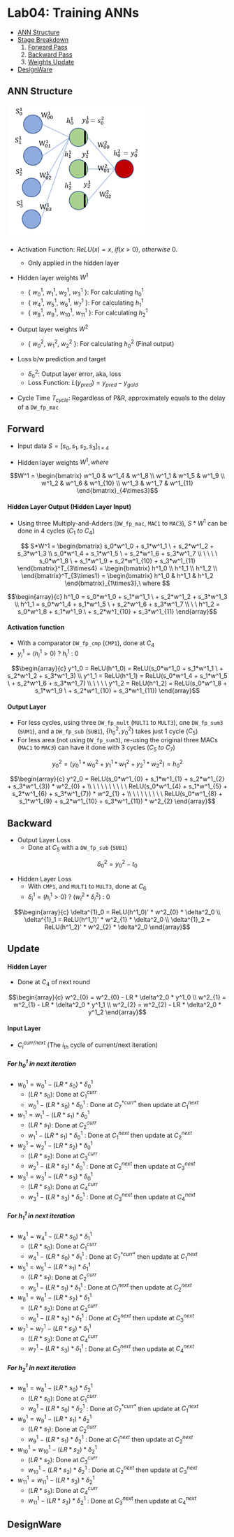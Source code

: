 # Lab04: Training ANNs

* [ANN Structure](#ann-structure)
* [Stage Breakdown](#forward)
   1. [Forward Pass](#forward)
   2. [Backward Pass](#backward)
   3. [Weights Update](#update)
 * [DesignWare](#designware)
      
## ANN Structure

![ANN Structure](ANN.png)

* Activation Function: $ReLU(x)=x,\ if (x>0),\ otherwise\ 0.$ 
  * Only applied in the hidden layer

* Hidden layer weights $W^1$
  * { $w^1_0$, $w^1_1$, $w^1_2$, $w^1_3$ }: For calculating $h^1_0$
  * { $w^1_4$, $w^1_5$, $w^1_6$, $w^1_7$ }: For calculating $h^1_1$
  * { $w^1_8$, $w^1_9$, $w^1_{10}$, $w^1_{11}$ }: For calculating $h^1_2$

* Output layer weights $W^2$
  * { $w^2_0$, $w^2_1$, $w^2_2$ }: For calculating $h^2_0$ (Final output)

* Loss b/w prediction and target
  * $\delta^2_0$: Output layer error, aka, loss
  * Loss Function: $L(y_{pred})=y_{pred}-y_{gold}$

* Cycle Time $T_{cycle}$: Regardless of P&R, approximately equals to the delay of a `DW_fp_mac`

## Forward

* Input data $S = [s_0,s_1,s_2,s_3]_{1\times4}$

* Hidden layer weights $W^1, where$

```math
W^1 = 
\begin{bmatrix}
w^1_0 & w^1_4 & w^1_8    \\
w^1_1 & w^1_5 & w^1_9    \\
w^1_2 & w^1_6 & w^1_{10} \\
w^1_3 & w^1_7 & w^1_{11}
\end{bmatrix}_{4\times3}
```

#### Hidden Layer Output (Hidden Layer Input)

* Using three Multiply-and-Adders (`DW_fp_mac`, `MAC1` to `MAC3`), $S*W^1$ can be done in 4 cycles ($C_1\ to\ C_4$)

```math
 S*W^1 = 
\begin{bmatrix}
        s_0*w^1_0 + s_1*w^1_1 \ + s_2*w^1_2 + s_3*w^1_3   \\  
        s_0*w^1_4 + s_1*w^1_5 \ + s_2*w^1_6 + s_3*w^1_7   \\
\ \ \ \ s_0*w^1_8   \ + s_1*w^1_9 + s_2*w^1_{10} + s_3*w^1_{11}  \end{bmatrix}^T_{3\times4} = 
    \begin{bmatrix} 
    h^1_0 \\
    h^1_1 \\ 
    h^1_2 \\
    \end{bmatrix}^T_{3\times1} = 
        \begin{bmatrix} 
        h^1_0 & h^1_1 & h^1_2
        \end{bmatrix}_{1\times3},\ where 
```

```math
\begin{array}{c}
h^1_0 = s_0*w^1_0 + s_1*w^1_1 \ + s_2*w^1_2 + s_3*w^1_3 \\
    h^1_1 = s_0*w^1_4 + s_1*w^1_5 \ + s_2*w^1_6 + s_3*w^1_7 \\
\ \ h^1_2 = s_0*w^1_8 + s_1*w^1_9 \ + s_2*w^1_{10} + s_3*w^1_{11} 
\end{array}
```

#### Activation function

* With a comparator `DW_fp_cmp` (`CMP1`), done at $C_4$
* $y^1_i=(h^1_i>0)\ ?\ h^1_i\ :\ 0$

```math
\begin{array}{c}
        y^1_0 = ReLU(h^1_0) = ReLU(s_0*w^1_0 + s_1*w^1_1 \ + s_2*w^1_2 + s_3*w^1_3) \\
        y^1_1 = ReLU(h^1_1) = ReLU(s_0*w^1_4 + s_1*w^1_5 \ + s_2*w^1_6 + s_3*w^1_7)  \\
\ \ \ \ y^1_2 = ReLU(h^1_2) = ReLU(s_0*w^1_8 + s_1*w^1_9 \ + s_2*w^1_{10} + s_3*w^1_{11})
\end{array}
```

#### Output Layer

* For less cycles, using three `DW_fp_mult` (`MULT1` to `MULT3`), one `DW_fp_sum3` (`SUM1`), and a `DW_fp_sub` (`SUB1`), $\{h^2_0, y^2_0\}$  takes just 1 cycle ($C_5$)
* For less area (not using `DW_fp_sum3`), re-using the original three MACs (`MAC1` to `MAC3`) can have it done with 3 cycles ($C_5\ to\ C_7$)

```math 
y^2_0 = (y^1_0*w^2_{0} + y^1_1*w^2_{1} + y^1_2*w^2_{2}) = h^2_0 
```

```math
\begin{array}{c}
y^2_0 = ReLU(s_0*w^1_{0} + s_1*w^1_{1} + s_2*w^1_{2}  + s_3*w^1_{3})  * w^2_{0} +  \\
\ \ \ \ \ \ \ \ \ ReLU(s_0*w^1_{4} + s_1*w^1_{5} + s_2*w^1_{6}  + s_3*w^1_{7})  * w^2_{1} +  \\
\ \ \ \ \ \ \ \ ReLU(s_0*w^1_{8} + s_1*w^1_{9} + s_2*w^1_{10} + s_3*w^1_{11}) * w^2_{2} 
\end{array}
```

## Backward

* Output Layer Loss
  * Done at $C_5$ with a `DW_fp_sub` (`SUB1`)

$$  \delta^2_0 = y^2_0 - t_0 $$

* Hidden Layer Loss
  * With `CMP1`, and `MULT1` to `MULT3`, done at $C_6$
  * $\delta^1_i=(h^1_i>0)\ ? \ (w^2_{i}*\delta^2_i)\ :\ 0$

```math
\begin{array}{c}
    \delta^{1}_0 = ReLU(h^1_0)' * w^2_{0} * \delta^2_0 \\
    \delta^{1}_1 = ReLU(h^1_1)' * w^2_{1} * \delta^2_0 \\
    \delta^{1}_2 = ReLU(h^1_2)' * w^2_{2} * \delta^2_0 
\end{array}
```

## Update

#### Hidden Layer

* Done at $C_4$ of next round

```math
\begin{array}{c}
    w^2_{0} = w^2_{0} - LR * \delta^2_0 * y^1_0 \\
    w^2_{1} = w^2_{1} - LR * \delta^2_0 * y^1_1 \\
    w^2_{2} = w^2_{2} - LR * \delta^2_0 * y^1_2  
\end{array}
```


#### Input Layer

* $C^{curr/next}_i$ (The $i_{th}$ cycle of current/next iteration)

##### For $h^1_0$ in next iteration

* $w^1_{0} = w^1_{0} - (LR * s_0) * \delta^1_0$ 
  * $(LR * s_0)$: Done at $C^{curr}_1$
  * $w^1_{0} - (LR * s_0) * \delta^1_0$ : Done at $C^{*curr*}_7$ then update at $C^{next}_1$ 
* $w^1_{1} = w^1_{1} - (LR * s_1) * \delta^1_0$
  * $(LR * s_1)$: Done at $C^{curr}_2$
  * $w^1_{1} - (LR * s_1) * \delta^1_0$ : Done at $C^{next}_1$ then update at $C^{next}_2$ 
* $w^1_{2} = w^1_{2} - (LR * s_2) * \delta^1_0$
  * $(LR * s_2)$: Done at $C^{curr}_3$
  * $w^1_{2} - (LR * s_2) * \delta^1_0$ : Done at $C^{next}_2$ then update at $C^{next}_3$ 
* $w^1_{3} = w^1_{3} - (LR * s_3) * \delta^1_0$
  * $(LR * s_3)$: Done at $C^{curr}_4$
  * $w^1_{3} - (LR * s_3) * \delta^1_0$ : Done at $C^{next}_3$ then update at $C^{next}_4$ 

<!-- ```math
\begin{array}{c}
    w^1_{0} = w^1_{0} - (LR * s_0) * \delta^1_0 \\
    w^1_{1} = w^1_{1} - (LR * s_1) * \delta^1_0 \\
    w^1_{2} = w^1_{2} - (LR * s_2) * \delta^1_0 \\
    w^1_{3} = w^1_{3} - (LR * s_3) * \delta^1_0  
\end{array}
``` -->

##### For $h^1_1$ in next iteration

  * $w^1_{4} = w^1_{4} - (LR * s_0) * \delta^1_1$ 
    * $(LR * s_0)$: Done at $C^{curr}_1$
    * $w^1_{4} - (LR * s_0) * \delta^1_1$ : Done at $C^{*curr*}_7$ then update at $C^{next}_1$ 
  * $w^1_{5} = w^1_{5} - (LR * s_1) * \delta^1_1$
    * $(LR * s_1)$: Done at $C^{curr}_2$
    * $w^1_{5} - (LR * s_1) * \delta^1_1$ : Done at $C^{next}_1$ then update at $C^{next}_2$ 
  * $w^1_{6} = w^1_{6} - (LR * s_2) * \delta^1_1$
    * $(LR * s_2)$: Done at $C^{curr}_3$
    * $w^1_{6} - (LR * s_2) * \delta^1_1$ : Done at $C^{next}_2$ then update at $C^{next}_3$ 
  * $w^1_{7} = w^1_{7} - (LR * s_3) * \delta^1_1$
    * $(LR * s_3)$: Done at $C^{curr}_4$
    * $w^1_{7} - (LR * s_3) * \delta^1_1$ : Done at $C^{next}_3$ then update at $C^{next}_4$ 

<!-- ```math
\begin{array}{c}
    w^1_{4} = w^1_{4} - (LR * s_0) * \delta^1_1 \\
    w^1_{5} = w^1_{5} - (LR * s_1) * \delta^1_1 \\
    w^1_{6} = w^1_{6} - (LR * s_2) * \delta^1_1 \\
    w^1_{7} = w^1_{7} - (LR * s_3) * \delta^1_1  
\end{array}
``` -->

##### For $h^1_2$ in next iteration

  * $w^1_{8}  = w^1_{8}  - (LR * s_0) * \delta^1_2$ 
    * $(LR * s_0)$: Done at $C^{curr}_1$
    * $w^1_{8} - (LR * s_0) * \delta^1_2$ : Done at $C^{*curr*}_7$ then update at $C^{next}_1$ 
  * $w^1_{9}  = w^1_{9}  - (LR * s_1) * \delta^1_2$
    * $(LR * s_1)$: Done at $C^{curr}_2$
    * $w^1_{9} - (LR * s_1) * \delta^1_2$ : Done at $C^{next}_1$ then update at $C^{next}_2$ 
  * $w^1_{10} = w^1_{10} - (LR * s_2) * \delta^1_2$
    * $(LR * s_2)$: Done at $C^{curr}_3$
    * $w^1_{10} - (LR * s_2) * \delta^1_2$ : Done at $C^{next}_2$ then update at $C^{next}_3$ 
  * $w^1_{11} = w^1_{11} - (LR * s_3) * \delta^1_2$
    * $(LR * s_3)$: Done at $C^{curr}_4$
    * $w^1_{11} - (LR * s_3) * \delta^1_2$ : Done at $C^{next}_3$ then update at $C^{next}_4$ 

<!-- ```math
\begin{array}{c}
    w^1_{8}  = w^1_{8}  - (LR * s_0) * \delta^1_2 \\
    w^1_{9}  = w^1_{9}  - (LR * s_1) * \delta^1_2 \\
    w^1_{10} = w^1_{10} - (LR * s_2) * \delta^1_2 \\
    w^1_{11} = w^1_{11} - (LR * s_3) * \delta^1_2 
\end{array}
``` -->

## DesignWare

